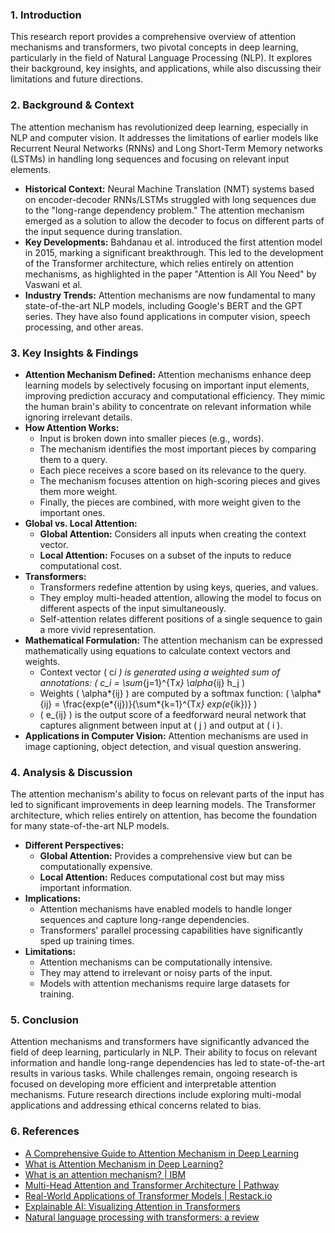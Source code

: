 ### **1. Introduction**

This research report provides a comprehensive overview of attention mechanisms and transformers, two pivotal concepts in deep learning, particularly in the field of Natural Language Processing (NLP). It explores their background, key insights, and applications, while also discussing their limitations and future directions.

### **2. Background & Context**

The attention mechanism has revolutionized deep learning, especially in NLP and computer vision. It addresses the limitations of earlier models like Recurrent Neural Networks (RNNs) and Long Short-Term Memory networks (LSTMs) in handling long sequences and focusing on relevant input elements.

- **Historical Context:** Neural Machine Translation (NMT) systems based on encoder-decoder RNNs/LSTMs struggled with long sequences due to the "long-range dependency problem." The attention mechanism emerged as a solution to allow the decoder to focus on different parts of the input sequence during translation.
- **Key Developments:** Bahdanau et al. introduced the first attention model in 2015, marking a significant breakthrough. This led to the development of the Transformer architecture, which relies entirely on attention mechanisms, as highlighted in the paper "Attention is All You Need" by Vaswani et al.
- **Industry Trends:** Attention mechanisms are now fundamental to many state-of-the-art NLP models, including Google's BERT and the GPT series. They have also found applications in computer vision, speech processing, and other areas.

### **3. Key Insights & Findings**

- **Attention Mechanism Defined:** Attention mechanisms enhance deep learning models by selectively focusing on important input elements, improving prediction accuracy and computational efficiency. They mimic the human brain's ability to concentrate on relevant information while ignoring irrelevant details.
- **How Attention Works:**
  - Input is broken down into smaller pieces (e.g., words).
  - The mechanism identifies the most important pieces by comparing them to a query.
  - Each piece receives a score based on its relevance to the query.
  - The mechanism focuses attention on high-scoring pieces and gives them more weight.
  - Finally, the pieces are combined, with more weight given to the important ones.
- **Global vs. Local Attention:**
  - **Global Attention:** Considers all inputs when creating the context vector.
  - **Local Attention:** Focuses on a subset of the inputs to reduce computational cost.
- **Transformers:**
  - Transformers redefine attention by using keys, queries, and values.
  - They employ multi-headed attention, allowing the model to focus on different aspects of the input simultaneously.
  - Self-attention relates different positions of a single sequence to gain a more vivid representation.
- **Mathematical Formulation:** The attention mechanism can be expressed mathematically using equations to calculate context vectors and weights.
  - Context vector \( c*i \) is generated using a weighted sum of annotations: \( c_i = \sum*{j=1}^{T*x} \alpha*{ij} h_j \)
  - Weights \( \alpha*{ij} \) are computed by a softmax function: \( \alpha*{ij} = \frac{exp(e*{ij})}{\sum*{k=1}^{T*x} exp(e*{ik})} \)
  - \( e\_{ij} \) is the output score of a feedforward neural network that captures alignment between input at \( j \) and output at \( i \).
- **Applications in Computer Vision:** Attention mechanisms are used in image captioning, object detection, and visual question answering.

### **4. Analysis & Discussion**

The attention mechanism's ability to focus on relevant parts of the input has led to significant improvements in deep learning models. The Transformer architecture, which relies entirely on attention, has become the foundation for many state-of-the-art NLP models.

- **Different Perspectives:**
  - **Global Attention:** Provides a comprehensive view but can be computationally expensive.
  - **Local Attention:** Reduces computational cost but may miss important information.
- **Implications:**
  - Attention mechanisms have enabled models to handle longer sequences and capture long-range dependencies.
  - Transformers' parallel processing capabilities have significantly sped up training times.
- **Limitations:**
  - Attention mechanisms can be computationally intensive.
  - They may attend to irrelevant or noisy parts of the input.
  - Models with attention mechanisms require large datasets for training.

### **5. Conclusion**

Attention mechanisms and transformers have significantly advanced the field of deep learning, particularly in NLP. Their ability to focus on relevant information and handle long-range dependencies has led to state-of-the-art results in various tasks. While challenges remain, ongoing research is focused on developing more efficient and interpretable attention mechanisms. Future research directions include exploring multi-modal applications and addressing ethical concerns related to bias.

### **6. References**

- [A Comprehensive Guide to Attention Mechanism in Deep Learning](https://www.analyticsvidhya.com/blog/2019/11/comprehensive-guide-attention-mechanism-deep-learning/)
- [What is Attention Mechanism in Deep Learning?](https://insights.daffodilsw.com/blog/what-is-the-attention-mechanism-in-deep-learning)
- [What is an attention mechanism? | IBM](https://www.ibm.com/think/topics/attention-mechanism)
- [Multi-Head Attention and Transformer Architecture | Pathway](https://pathway.com/bootcamps/rag-and-llms/coursework/module-2-word-vectors-simplified/bonus-overview-of-the-transformer-architecture/multi-head-attention-and-transformer-architecture)
- [Real-World Applications of Transformer Models | Restack.io](https://www.restack.io/p/transformer-models-answer-real-world-applications-cat-ai)
- [Explainable AI: Visualizing Attention in Transformers](https://www.comet.com/site/blog/explainable-ai-for-transformers/)
- [Natural language processing with transformers: a review](https://peerj.com/articles/cs-2222/)
